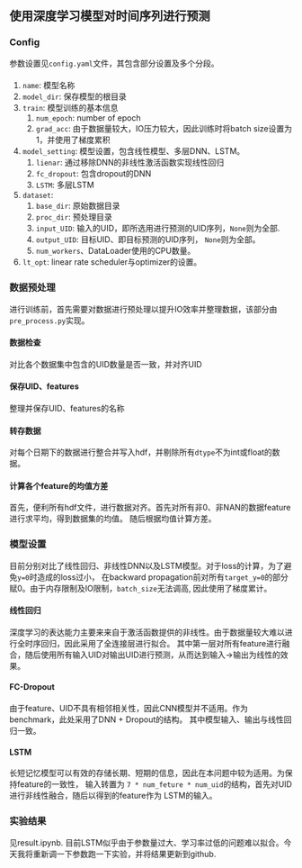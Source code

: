 ## 使用深度学习模型对时间序列进行预测
### Config
参数设置见`config.yaml`文件，其包含部分设置及多个分段。
#### 
1. `name`: 模型名称
2. `model_dir`: 保存模型的根目录
3. `train`: 模型训练的基本信息
   1. `num_epoch`: number of epoch
   2. `grad_acc`: 由于数据量较大，IO压力较大，因此训练时将batch size设置为1，并使用了梯度累积
4. `model_setting`: 模型设置，包含线性模型、多层DNN、LSTM。
   1. `lienar`: 通过移除DNN的非线性激活函数实现线性回归
   2. `fc_dropout`: 包含dropout的DNN
   3. `LSTM`: 多层LSTM
5. `dataset`: 
   1. `base_dir`: 原始数据目录
   2. `proc_dir`: 预处理目录
   3. `input_UID`: 输入的UID，即所选用进行预测的UID序列，`None`则为全部.
   4. `output_UID`: 目标UID、即目标预测的UID序列， `None`则为全部。
   5. `num_workers`、DataLoader使用的CPU数量。
6. `lt_opt`: linear rate scheduler与optimizer的设置。

### 数据预处理
进行训练前，首先需要对数据进行预处理以提升IO效率并整理数据，该部分由`pre_process.py`实现。

#### 数据检查
对比各个数据集中包含的UID数量是否一致，并对齐UID
#### 保存UID、features
整理并保存UID、features的名称
#### 转存数据
对每个日期下的数据进行整合并写入hdf，并剔除所有`dtype`不为int或float的数据。
#### 计算各个feature的均值方差
首先，便利所有hdf文件，进行数据对齐。首先对所有非0、非NAN的数据feature进行求平均，得到数据集的均值。
随后根据均值计算方差。

### 模型设置
目前分别对比了线性回归、非线性DNN以及LSTM模型。对于loss的计算，为了避免`y=0`时造成的loss过小，
在backward propagation前对所有`target_y=0`的部分赋0。由于内存限制及IO限制，`batch_size`无法调高,
因此使用了梯度累计。
#### 线性回归
深度学习的表达能力主要来来自于激活函数提供的非线性。由于数据量较大难以进行全时序回归，因此采用了全连接层进行拟合。
其中第一层对所有feature进行融合，随后使用所有输入UID对输出UID进行预测，从而达到输入->输出为线性的效果。
#### FC-Dropout
由于feature、UID不具有相邻相关性，因此CNN模型并不适用。作为benchmark，此处采用了DNN + Dropout的结构。
其中模型输入、输出与线性回归一致。
#### LSTM
长短记忆模型可以有效的存储长期、短期的信息，因此在本问题中较为适用。为保持feature的一致性，
输入转置为 `7 * num_feture * num_uid`的结构，首先对UID进行非线性融合，随后以得到的feature作为
LSTM的输入。

### 实验结果
见result.ipynb.
目前LSTM似乎由于参数量过大、学习率过低的问题难以拟合。今天我将重新调一下参数跑一下实验，并将结果更新到github.